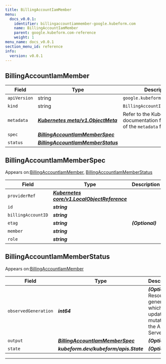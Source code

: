 ```yaml
---
title: BillingAccountIamMember
menu:
  docs_v0.0.1:
    identifier: billingaccountiammember-google.kubeform.com
    name: BillingAccountIamMember
    parent: google.kubeform.com-reference
    weight: 1
menu_name: docs_v0.0.1
section_menu_id: reference
info:
  version: v0.0.1
---
```


## BillingAccountIamMember
| Field | Type | Description |
| ------ | ----- | ----------- |
| `apiVersion` | string | `google.kubeform.com/v1alpha1` |
|    `kind` | string | `BillingAccountIamMember` |
| `metadata` | ***[Kubernetes meta/v1.ObjectMeta](https://kubernetes.io/docs/reference/generated/kubernetes-api/v1.13/#objectmeta-v1-meta)***|Refer to the Kubernetes API documentation for the fields of the `metadata` field.|
| `spec` | ***[BillingAccountIamMemberSpec](#billingaccountiammemberspec)***||
| `status` | ***[BillingAccountIamMemberStatus](#billingaccountiammemberstatus)***||
## BillingAccountIamMemberSpec

Appears on:[BillingAccountIamMember](#billingaccountiammember), [BillingAccountIamMemberStatus](#billingaccountiammemberstatus)

| Field | Type | Description |
| ------ | ----- | ----------- |
| `providerRef` | ***[Kubernetes core/v1.LocalObjectReference](https://kubernetes.io/docs/reference/generated/kubernetes-api/v1.13/#localobjectreference-v1-core)***||
| `id` | ***string***||
| `billingAccountID` | ***string***||
| `etag` | ***string***| ***(Optional)*** |
| `member` | ***string***||
| `role` | ***string***||
## BillingAccountIamMemberStatus

Appears on:[BillingAccountIamMember](#billingaccountiammember)

| Field | Type | Description |
| ------ | ----- | ----------- |
| `observedGeneration` | ***int64***| ***(Optional)*** Resource generation, which is updated on mutation by the API Server.|
| `output` | ***[BillingAccountIamMemberSpec](#billingaccountiammemberspec)***| ***(Optional)*** |
| `state` | ***kubeform.dev/kubeform/apis.State***| ***(Optional)*** |
---
